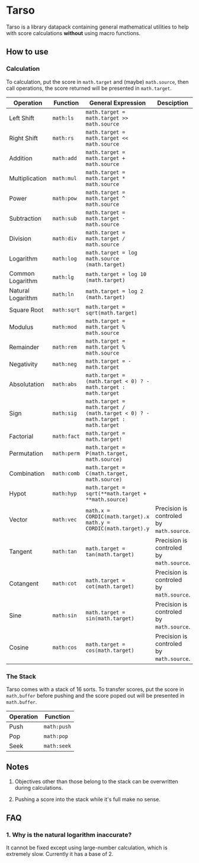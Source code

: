 # Tarso

Tarso is a library datapack containing general mathematical utilities to help with score calculations **without** using macro functions.

## How to use

### Calculation

To calculation, put the score in `math.target` and (maybe) `math.source`, then call operations, the score returned will be presented in `math.target`.

| Operation | Function | General Expression | Desciption |
| --- | --- | --- | --- |
| Left Shift | `math:ls` | `math.target = math.target >> math.source` |  |
| Right Shift | `math:rs` | `math.target = math.target << math.source` |  |
| Addition | `math:add` | `math.target = math.target + math.source` |  |
| Multiplication | `math:mul` | `math.target = math.target * math.source` |  |
| Power | `math:pow` | `math.target = math.target ^ math.source` |  |
| Subtraction | `math:sub` | `math.target = math.target - math.source` |  |
| Division | `math:div` | `math.target = math.target / math.source` |  |
| Logarithm | `math:log` | `math.target = log math.source (math.target)` |  |
| Common Logarithm | `math:lg` | `math.target = log 10 (math.target)` |  |
| Natural Logarithm | `math:ln` | `math.target = log 2 (math.target)` |  |
| Square Root | `math:sqrt` | `math.target = sqrt(math.target)` |  |
| Modulus | `math:mod` | `math.target = math.target % math.source` |  |
| Remainder | `math:rem` | `math.target = math.target % math.source` |  |
| Negativity | `math:neg` | `math.target = -math.target` |  |
| Absolutation | `math:abs` | `math.target = (math.target < 0) ? -math.target : math.target` |  |
| Sign | `math:sig` | `math.target = math.target / (math.target < 0) ? -math.target : math.target` |  |
| Factorial | `math:fact` | `math.target = math.target!` |  |
| Permutation | `math:perm` | `math.target = P(math.target, math.source)` |  |
| Combination | `math:comb` | `math.target = C(math.target, math.source)` |  |
| Hypot | `math:hyp` |`math.target = sqrt(**math.target + **math.source)` |  |
| Vector | `math:vec` | `math.x = CORDIC(math.target).x` `math.y = CORDIC(math.target).y` | Precision is controled by `math.source`. |
| Tangent | `math:tan` | `math.target = tan(math.target)` | Precision is controled by `math.source`. |
| Cotangent | `math:cot` | `math.target = cot(math.target)` | Precision is controled by `math.source`. |
| Sine | `math:sin` | `math.target = sin(math.target)` | Precision is controled by `math.source`. |
| Cosine | `math:cos` | `math.target = cos(math.target)` | Precision is controled by `math.source`. |

### The Stack

Tarso comes with a stack of 16 sorts. To transfer scores, put the score in `math.buffer` before pushing and the score poped out will be presented in `math.buffer`.

| Operation | Function |
| --- | --- |
| Push | `math:push` |
| Pop | `math:pop` |
| Seek | `math:seek` |

## Notes

1. Objectives other than those belong to the stack can be overwritten during calculations.

2. Pushing a score into the stack while it's full make no sense.

## FAQ

### 1. Why is the natural logarithm inaccurate?

It cannot be fixed except using large-number calculation, which is extremely slow. Currently it has a base of 2.
